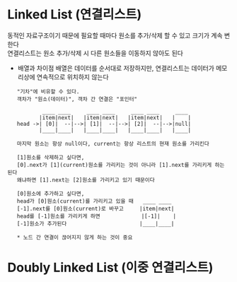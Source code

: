 # Linked List (연결리스트)
  동적인 자료구조이기 때문에 필요할 때마다 원소를 추가/삭제 할 수 있고 크기가 계속 변한다  
  연결리스트는 원소 추가/삭제 시 다른 원소들을 이동하지 않아도 된다 
  - 배열과 차이점
    배열은 데이터를 순서대로 저장하지만, 연결리스트는 데이터가 메모리상에 연속적으로 위치하지 않는다

```
   "기차"에 비유할 수 있다.
   객차가 "원소(데이터)", 객차 간 연결은 "포인터"

           ____ ____     ____ ____     ____ ____     ____ 
          |item|next|   |item|next|   |item|next|   |    |  
   head ->| [0]|  --|-->| [1]|  --|-->| [2]|  --|-->|null|
          |____|____|   |____|____|   |____|____|   |____|
    
   마지막 원소는 항상 null이다, current는 항상 리스트의 현재 원소를 가리킨다

   [1]원소를 삭제하고 싶다면, 
   [0].next가 [1](current)원소를 가리키는 것이 아니라 [1].next를 가리키게 하는 된다
   왜냐하면 [1].next는 [2]원소를 가리키고 있기 때문이다

   [0]원소에 추가하고 싶다면,
   head가 [0]원소(current)를 가리키고 있을 때   ____ ____
   [-1].next를 [0]원소(current)로 바꾸고     |item|next|
   head를 [-1]원소를 가리키게 하면             |[-1]|    |
   [-1]원소가 추가된다                       |____|____|

   * 노드 간 연결이 끊어지지 않게 하는 것이 중요

```

# Doubly Linked List (이중 연결리스트)
